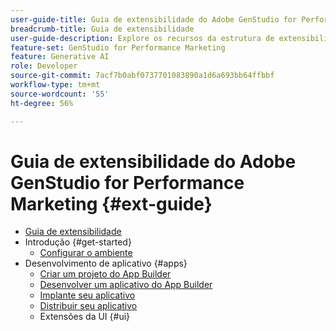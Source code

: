 ```yaml
---
user-guide-title: Guia de extensibilidade do Adobe GenStudio for Performance Marketing
breadcrumb-title: Guia de extensibilidade
user-guide-description: Explore os recursos da estrutura de extensibilidade do Adobe GenStudio for Performance Marketing.
feature-set: GenStudio for Performance Marketing
feature: Generative AI
role: Developer
source-git-commit: 7acf7b0abf0737701083890a1d6a693bb64ffbbf
workflow-type: tm+mt
source-wordcount: '55'
ht-degree: 56%

---
```



# Guia de extensibilidade do Adobe GenStudio for Performance Marketing {#ext-guide}

+ [Guia de extensibilidade](home.md)
+ Introdução {#get-started}
   + [Configurar o ambiente](setup.md)
+ Desenvolvimento de aplicativo {#apps}
   + [Criar um projeto do App Builder](create-project.md)
   + [Desenvolver um aplicativo do App Builder](create-app.md)
   + [Implante seu aplicativo](deploy-app.md)
   + [Distribuir seu aplicativo](distribute-app.md)
   + Extensões da UI {#ui}
